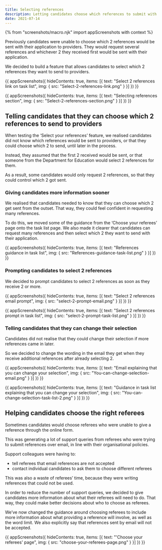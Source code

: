 ```yaml
---
title: Selecting references
description: Letting candidates choose which references to submit with their application
date: 2021-07-14
---
```


{% from "screenshots/macro.njk" import appScreenshots with context %}

Previously candidates were unable to choose which 2 references would be sent with their application to providers. They would request several references and whichever 2 they received first would be sent with their application.

We decided to build a feature that allows candidates to select which 2 references they want to send to providers.

{{ appScreenshots({
  hideContents: true,
  items: [{
    text: "Select 2 references link on task list",
    img: {
      src: "Select-2-references-link.png"
    }
  }]
}) }}

{{ appScreenshots({
  hideContents: true,
  items: [{
    text: "Selecting references section",
    img: {
      src: "Select-2-references-section.png"
    }
  }]
}) }}

## Telling candidates that they can choose which 2 references to send to providers

When testing the ‘Select your references’ feature, we realised candidates did not know which references would be sent to providers, or that they could choose which 2 to send, until later in the process.

Instead, they assumed that the first 2 received would be sent, or that someone from the Department for Education would select 2 references for them.

As a result, some candidates would only request 2 references, so that they could control which 2 got sent.

### Giving candidates more information sooner

We realised that candidates needed to know that they can choose which 2 get sent from the outset. That way, they could feel confident in requesting many references.

To do this, we moved some of the guidance from the ‘Choose your referees’ page onto the task list page. We also made it clearer that candidates can request many references and then select which 2 they want to send with their application.

{{ appScreenshots({
  hideContents: true,
  items: [{
    text: "References guidance in task list",
    img: {
      src: "References-guidance-task-list.png"
    }
  }]
}) }}

### Prompting candidates to select 2 references

We decided to prompt candidates to select 2 references as soon as they receive 2 or more.

{{ appScreenshots({
  hideContents: true,
  items: [{
    text: "Select 2 references email prompt",
    img: {
      src: "select-2-prompt-email.png"
    }
  }]
}) }}

{{ appScreenshots({
  hideContents: true,
  items: [{
    text: "Select 2 references prompt in task list",
    img: {
      src: "select-2-prompt-task-list.png"
    }
  }]
}) }}

### Telling candidates that they can change their selection

Candidates did not realise that they could change their selection if more references came in later.

So we decided to change the wording in the email they get when they receive additional references after already selecting 2.

{{ appScreenshots({
  hideContents: true,
  items: [{
    text: "Email explaining that you can change your selection",
    img: {
      src: "You-can-change-selection-email.png"
    }
  }]
}) }}

{{ appScreenshots({
  hideContents: true,
  items: [{
    text: "Guidance in task list explaining that you can change your selection",
    img: {
      src: "You-can-change-selection-task-list-2.png"
    }
  }]
}) }}

## Helping candidates choose the right referees

Sometimes candidates would choose referees who were unable to give a reference through the online form.

This was generating a lot of support queries from referees who were trying to submit references over email, in line with their organisational policies.

Support colleagues were having to:
* tell referees that email references are not accepted
* contact individual candidates to ask them to choose different referees

This was also a waste of referees’ time, because they were writing references that could not be used.

In order to reduce the number of support queries, we decided to give candidates more information about what their referees will need to do. That way, they could make better decisions about who to choose as referees.

We’ve now changed the guidance around choosing referees to include more information about what providing a reference will involve, as well as the word limit. We also explicitly say that references sent by email will not be accepted.

{{ appScreenshots({
  hideContents: true,
  items: [{
    text: "'Choose your referees' page",
    img: {
      src: "choose-your-referees-page.png"
    }
  }]
}) }}
